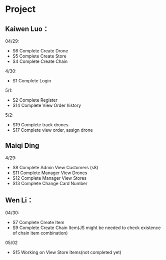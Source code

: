 # Project 
## Kaiwen Luo：
04/29:
- S6 Complete Create Drone
- S5 Complete Create Store
- S4 Complete Create Chain
 
4/30:
- S1 Complete Login

5/1:
- S2 Complete Register
- S14 Complete View Order history

5/2:
- S19 Complete track drones
- S17 Complete view order, assign drone

## Maiqi Ding
4/29:
- S8 Complete Admin View Customers (s8)
- S11 Complete Manager View Drones
- S12 Complete Manager View Stores
- S13 Complete Change Card Number


## Wen Li：
04/30:
- S7 Complete Create Item
- S9 Complete Create Chain Item(JS might be needed to check existence of chain item combination)

05/02
- S15 Working on View Store Items(not completed yet)


